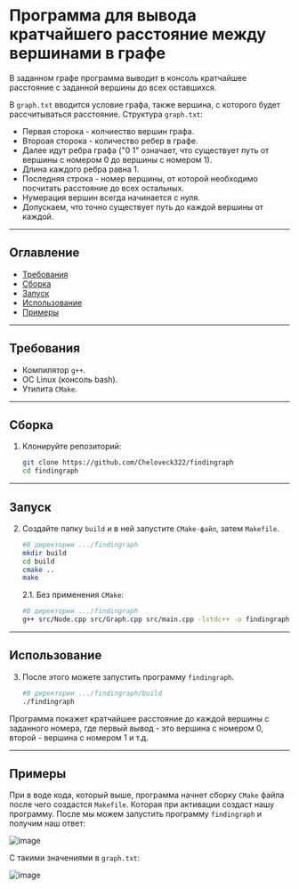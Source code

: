 # Программа для вывода кратчайшего расстояние между вершинами в графе

В заданном графе программа выводит в консоль кратчайшее расстояние с заданной вершины до всех оставшихся. 

В `graph.txt` вводится условие графа, также вершина, с которого будет рассчитываться расстояние.
Структура `graph.txt`: 
- Первая сторока - колчиество вершин графа.
- Второая сторока -  количество ребер в графе.
- Далее идут ребра графа ("0 1" означает, что существует путь от вершины с номером 0 до вершины с номером 1).
- Длина каждого ребра равна 1.
- Последняя строка - номер вершины, от которой необходимо посчитать расстояние до всех остальных.
- Нумерация вершин всегда начинается с нуля.
- Допускаем, что точно существует путь до каждой вершины от каждой.

---

## Оглавление

- [Требования](#требования)
- [Сборка](#сборка)
- [Запуск](#запуск)
- [Использование](#использование)
- [Примеры](#примеры)

---

## Требования

- Компилятор `g++`.
- ОС Linux (консоль bash).
- Утилита `CMake`.

---

## Сборка

1. Клонируйте репозиторий:
   ```bash
   git clone https://github.com/Cheloveck322/findingraph
   cd findingraph

---

## Запуск

2. Создайте папку `build` и в ней запустите `CMake-файл`, затем `Makefile`.
   ```bash
   #В директории .../findingraph
   mkdir build
   cd build
   cmake ..
   make
   ```

   2.1. Без применения `CMake`:
   
      ```bash
      #В директории .../findingraph
      g++ src/Node.cpp src/Graph.cpp src/main.cpp -lstdc++ -o findingraph
      ```

---

## Использование

3. После этого можете запустить программу `findingraph`.
   ```bash
   #В директории .../findingraph/build
   ./findingraph
  Программа покажет кратчайшее расстояние до каждой вершины с заданного номера, где первый вывод - это вершина с номером 0, второй - вершина с номером 1 и т.д.

---

## Примеры

При в воде кода, который выше, программа начнет сборку `CMake` файла после чего создастся `Makefile`. Которая при активации создаст нашу программу. После мы можем запустить программу `findingraph` и получим наш ответ:

![image](https://github.com/user-attachments/assets/e02fbfd7-855c-4157-9ed3-de6145115641)


С такими значениями в `graph.txt`:

![image](https://github.com/user-attachments/assets/f7dbd03c-bb6a-45c9-9f26-aa5383899f3e)

